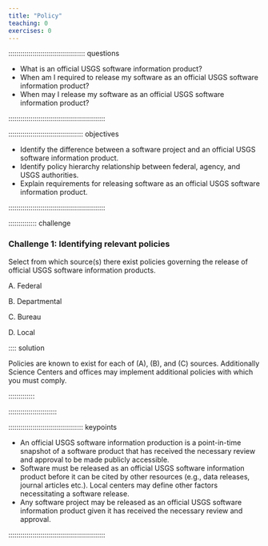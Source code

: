 ```yaml
---
title: "Policy"
teaching: 0
exercises: 0
---
```


:::::::::::::::::::::::::::::::::::::: questions 

- What is an official USGS software information product?
- When am I required to release my software as an official USGS software information product?
- When may I release my software as an official USGS software information product?

::::::::::::::::::::::::::::::::::::::::::::::::

::::::::::::::::::::::::::::::::::::: objectives

- Identify the difference between a software project and an official USGS software information product.
- Identify policy hierarchy relationship between federal, agency, and USGS authorities.
- Explain requirements for releasing software as an official USGS software information product.

::::::::::::::::::::::::::::::::::::::::::::::::


:::::::::::::: challenge

### Challenge 1: Identifying relevant policies

Select from which source(s) there exist policies governing the release of official USGS software information products.

A. Federal

B. Departmental

C. Bureau

D. Local

:::: solution

Policies are known to exist for each of (A), (B), and (C) sources.
Additionally Science Centers and offices may implement additional policies with which you must comply.

:::::::::::::

::::::::::::::::::::::::



::::::::::::::::::::::::::::::::::::: keypoints

- An official USGS software information production is a point-in-time snapshot of a software product that has received the necessary review and approval to be made publicly accessible.
- Software must be released as an official USGS software information product before it can be cited by other resources (e.g., data releases, journal articles etc.). Local centers may define other factors necessitating a software release.
- Any software project may be released as an official USGS software information product given it has received the necessary review and approval.

::::::::::::::::::::::::::::::::::::::::::::::::
